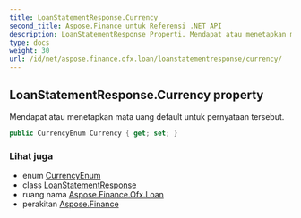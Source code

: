```yaml
---
title: LoanStatementResponse.Currency
second_title: Aspose.Finance untuk Referensi .NET API
description: LoanStatementResponse Properti. Mendapat atau menetapkan mata uang default untuk pernyataan tersebut.
type: docs
weight: 30
url: /id/net/aspose.finance.ofx.loan/loanstatementresponse/currency/
---
```

## LoanStatementResponse.Currency property

Mendapat atau menetapkan mata uang default untuk pernyataan tersebut.

```csharp
public CurrencyEnum Currency { get; set; }
```

### Lihat juga

* enum [CurrencyEnum](../../../aspose.finance.ofx/currencyenum/)
* class [LoanStatementResponse](../)
* ruang nama [Aspose.Finance.Ofx.Loan](../../loanstatementresponse/)
* perakitan [Aspose.Finance](../../../)


